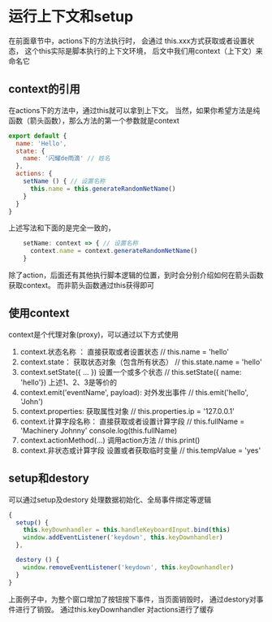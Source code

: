 # 运行上下文和setup

在前面章节中，actions下的方法执行时， 会通过 this.xxx方式获取或者设置状态， 这个this实际是脚本执行的上下文环境， 后文中我们用context（上下文）来命名它

## context的引用

在actions下的方法中，通过this就可以拿到上下文。 当然，如果你希望方法是纯函数（箭头函数），那么方法的第一个参数就是context

```javascript
export default {
  name: 'Hello',
  state: {
    name: '闪耀de雨滴' // 姓名
  },
  actions: {
    setName () { // 设置名称
      this.name = this.generateRandomNetName()
    }
  }
}
```
上述写法和下面的是完全一致的，

```javascript
    setName: context => { // 设置名称
      context.name = context.generateRandomNetName()
    }
```

除了action，后面还有其他执行脚本逻辑的位置，到时会分别介绍如何在箭头函数获取context。 而非箭头函数通过this获得即可

## 使用context

context是个代理对象(proxy)，可以通过以下方式使用

1. context.状态名称 ： 直接获取或者设置状态  // this.name = 'hello'
2. context.state： 获取状态对象（包含所有状态） // this.state.name = 'hello'
3. context.setState({ ... })  设置一个或多个状态  // this.setState({ name: 'hello'}) 
上述1、2、3是等价的
4. context.emit('eventName', payload):  对外发出事件  // this.emit('hello', 'John')
5. context.properties: 获取属性对象   // this.properties.ip = '127.0.0.1'
6. context.计算字段名称： 直接获取或者设置计算字段  // this.fullName = 'Machinery Johnny'    console.log(this.fullName)
7. context.actionMethod(...) 调用action方法  // this.print()
7. context.非状态或计算字段 设置或者获取临时变量  // this.tempValue = 'yes'  


## setup和destory

可以通过setup及destory 处理数据初始化、全局事件绑定等逻辑

```javascript
{
  setup() {
    this.keyDownhandler = this.handleKeyboardInput.bind(this)
    window.addEventListener('keydown', this.keyDownhandler)
  },

  destory () {
    window.removeEventListener('keydown', this.keyDownhandler)
  }
}
```
上面例子中，为整个窗口增加了按钮按下事件，当页面销毁时， 通过destory对事件进行了销毁。  通过this.keyDownhandler 对actions进行了缓存


